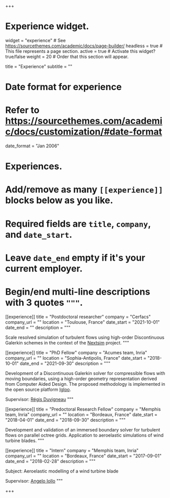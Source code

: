 +++
# Experience widget.
widget = "experience"  # See https://sourcethemes.com/academic/docs/page-builder/
headless = true  # This file represents a page section.
active = true  # Activate this widget? true/false
weight = 20  # Order that this section will appear.

title = "Experience"
subtitle = ""

# Date format for experience
#   Refer to https://sourcethemes.com/academic/docs/customization/#date-format
date_format = "Jan 2006"

# Experiences.
#   Add/remove as many `[[experience]]` blocks below as you like.
#   Required fields are `title`, `company`, and `date_start`.
#   Leave `date_end` empty if it's your current employer.
#   Begin/end multi-line descriptions with 3 quotes `"""`.
[[experience]]
  title = "Postdoctoral researcher"
  company = "Cerfacs"
  company_url = ""
  location = "Toulouse, France"
  date_start = "2021-10-01"
  date_end = ""
  description = """
  
  Scale resolved simulation of turbulent flows using high-order Discontinuous Galerkin schemes in the context of the
  [Nextsim](https://nextsimproject.eu) project. 
  """

[[experience]]
  title = "PhD Fellow"
  company = "Acumes team, Inria"
  company_url = ""
  location = "Sophia-Antipolis, France"
  date_start = "2018-10-01"
  date_end = "2021-09-30"
  description = """
  
  Development of a Discontinuous Galerkin solver for compressible flows with moving boundaries, using 
  a high-order geometry representation derived from Computer Aided Design. The proposed methodology is 
  implemented in the open source platform [Igloo](https://gitlab.inria.fr/igloo/igloo/-/wikis/home).
  
  Supervisor: [R&eacute;gis Duvigneau](https://www-sop.inria.fr/members/Regis.Duvigneau/)
  """

[[experience]]
  title = "Predoctoral Research Fellow"
  company = "Memphis team, Inria"
  company_url = ""
  location = "Bordeaux, France"
  date_start = "2018-04-01"
  date_end = "2018-09-30"
  description = """

  Development and validation of an immersed boundary solver for turbulent flows on parallel octree 
  grids. Application to aeroelastic simulations of wind turbine blades.
  """
  
 [[experience]]
  title = "Intern"
  company = "Memphis team, Inria"
  company_url = ""
  location = "Bordeaux, France"
  date_start = "2017-09-01"
  date_end = "2018-02-28"
  description = """
  
  Subject: Aeroelastic modelling of a wind turbine blade
  
  Supervisor: [Angelo Iollo](https://www.math.u-bordeaux.fr/~aiollo/Home.html)
  """

+++
